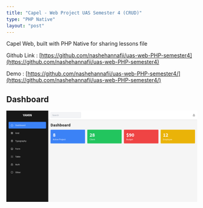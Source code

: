 ```yaml
---
title: "Capel - Web Project UAS Semester 4 (CRUD)"
type: "PHP Native"
layout: "post"
---
```


Capel Web, built with PHP Native for sharing lessons file

Github Link : [https://github.com/nashehannafii/uas-web-PHP-semester4](https://github.com/nashehannafii/uas-web-PHP-semester4)

Demo : [https://github.com/nashehannafii/uas-web-PHP-semester4/](https://github.com/nashehannafii/uas-web-PHP-semester4/)

## Dashboard

![Dashboard](/assets/projects/yamin/dashboard.png)